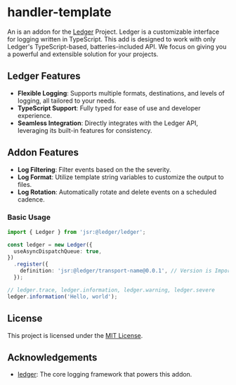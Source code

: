 # handler-template

An is an addon for the [Ledger](https://github.com/TSLedger/ledger) Project. Ledger is a customizable interface for logging written in TypeScript. This add is designed to work with only Ledger's TypeScript-based, batteries-included API. We focus on giving you a powerful and extensible solution for your projects.

## Ledger Features

- **Flexible Logging**: Supports multiple formats, destinations, and levels of logging, all tailored to your needs.
- **TypeScript Support**: Fully typed for ease of use and developer experience.
- **Seamless Integration**: Directly integrates with the Ledger API, leveraging its built-in features for consistency.

## Addon Features

- **Log Filtering**: Filter events based on the the severity.
- **Log Format**: Utilize template string variables to customize the output to files.
- **Log Rotation**: Automatically rotate and delete events on a scheduled cadence.

### Basic Usage

```ts
import { Ledger } from 'jsr:@ledger/ledger';

const ledger = new Ledger({
  useAsyncDispatchQueue: true,
})
  .register({
    definition: 'jsr:@ledger/transport-name@0.0.1', // Version is Important
  });

// ledger.trace, ledger.information, ledger.warning, ledger.severe
ledger.information('Hello, world');
```

## License

This project is licensed under the [MIT License](LICENSE).

## Acknowledgements

- [ledger](https://github.com/TSLedger/ledger): The core logging framework that powers this addon.
